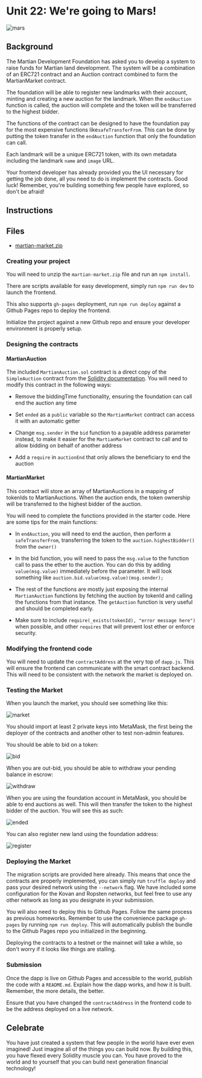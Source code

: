 # Unit 22: We're going to Mars!

![mars](https://image.shutterstock.com/image-photo/silhouette-astronaut-standing-on-rocky-600w-1049625047.jpg)

## Background

The Martian Development Foundation has asked you to develop a system to raise funds for Martian land development.
The system will be a combination of an ERC721 contract and an Auction contract combined to form the MartianMarket contract.

The foundation will be able to register new landmarks with their account, minting and creating a new auction for the landmark.
When the `endAuction` function is called, the auction will complete and the token will be transferred to the highest bidder.

The functions of the contract can be designed to have the foundation pay for the most expensive functions like`safeTransferFrom`.
This can be done by putting the token transfer in the `endAuction` function that only the foundation can call.

Each landmark will be a unique ERC721 token, with its own metadata including the landmark `name` and `image` URL.

Your frontend developer has already provided you the UI necessary for getting the job done, all you need to do is
implement the contracts. Good luck! Remember, you're building something few people have explored, so don't be afraid!

## Instructions

## Files

- [martian-market.zip](Starter-Code/martian-market.zip)

### Creating your project

You will need to unzip the `martian-market.zip` file and run an `npm install`.

There are scripts available for easy development, simply run `npm run dev` to launch the frontend.

This also supports `gh-pages` deployment, run `npm run deploy` against a Github Pages repo to deploy the frontend.

Initialize the project against a new Github repo and ensure your developer environment is properly setup.

### Designing the contracts

#### MartianAuction

The included `MartianAuction.sol` contract is a direct copy of the `SimpleAuction` contract from the
[Solidity documentation](https://solidity.readthedocs.io/en/v0.5.10/solidity-by-example.html?highlight=auction#id2).
You will need to modify this contract in the following ways:

- Remove the biddingTime functionality, ensuring the foundation can call end the auction any time

- Set `ended` as a `public` variable so the `MartianMarket` contract can access it with an automatic getter

- Change `msg.sender` in the `bid` function to a payable address parameter instead, to make it easier for the `MartianMarket`
  contract to call and to allow bidding on behalf of another address

- Add a `require` in `auctionEnd` that only allows the beneficiary to end the auction

#### MartianMarket

This contract will store an array of MartianAuctions in a mapping of tokenIds to MartianAuctions.
When the auction ends, the token ownership will be transferred to the highest bidder of the auction.

You will need to complete the functions provided in the starter code. Here are some tips for the main functions:

- In `endAuction`, you will need to end the auction, then perform a `safeTransferFrom`, transferring the token to the
  `auction.highestBidder()` from the `owner()`

- In the bid function, you will need to pass the `msg.value` to the function call to pass the ether to the auction.
  You can do this by adding `value(msg.value)` immediately before the parameter.
  It will look something like `auction.bid.value(msg.value)(msg.sender);`

- The rest of the functions are mostly just exposing the internal `MartianAuction` functions by fetching the auction by
  tokenId and calling the functions from that instance. The `getAuction` function is very useful and should be completed
  early.

- Make sure to include `require(_exists(tokenId), "error message here")` when possible, and other `requires` that will
  prevent lost ether or enforce security.

### Modifying the frontend code

You will need to update the `contractAddress` at the very top of `dapp.js`. This will ensure the frontend can communicate
with the smart contract backend. This will need to be consistent with the network the market is deployed on.

### Testing the Market

When you launch the market, you should see something like this:

![market](Images/market.png)

You should import at least 2 private keys into MetaMask, the first being the deployer of the contracts and another other
to test non-admin features.

You should be able to bid on a token:

![bid](Images/bid.png)

When you are out-bid, you should be able to withdraw your pending balance in escrow:

![withdraw](Images/withdraw.png)

When you are using the foundation account in MetaMask, you should be able to end auctions as well.
This will then transfer the token to the highest bidder of the auction. You will see this as such:

![ended](Images/ended.png)

You can also register new land using the foundation address:

![register](Images/register.png)

### Deploying the Market

The migration scripts are provided here already. This means that once the contracts are properly implemented,
you can simply run `truffle deploy` and pass your desired network using the `--network` flag. We have included some
configuration for the Kovan and Ropsten networks, but feel free to use any other network as long as you designate in your submission.

You will also need to deploy this to Github Pages. Follow the same process as previous homeworks.
Remember to use the convenience package `gh-pages` by running `npm run deploy`. This will automatically publish the
bundle to the Github Pages repo you initialized in the beginning.

Deploying the contracts to a testnet or the mainnet will take a while, so don't worry if it looks like things are stalling.

### Submission

Once the dapp is live on Github Pages and accessible to the world, publish the code with a `README.md`.
Explain how the dapp works, and how it is built. Remember, the more details, the better.

Ensure that you have changed the `contractAddress` in the frontend code to be the address deployed on a live network.

## Celebrate

You have just created a system that few people in the world have ever even imagined! Just imagine all of the things you
can build now. By building this, you have flexed every Solidity muscle you can. You have proved to the world and to yourself
that you can build next generation financial technology!
